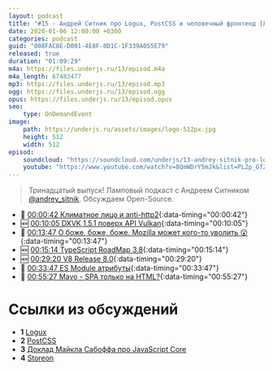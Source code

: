```yaml
---
layout: podcast
title: "#15 - Андрей Ситник про Logux, PostCSS и человечный фронтенд [Ламповый]"
date: 2020-01-06 12:00:00 +0300
categories: podcast
guid: "808FAC8E-D001-4E8F-8D1C-1F339A055E79"
released: true
duration: "01:09:29"
m4a: https://files.underjs.ru/13/episod.m4a
m4a_length: 67483477
mp3: https://files.underjs.ru/13/episod.mp3
ogg: https://files.underjs.ru/13/episod.ogg
opus: https://files.underjs.ru/13/episod.opus
seo:
    type: OnDemandEvent
image:
    path: https://underjs.ru/assets/images/logo-512px.jpg
    height: 512
    width: 512
episod:
    soundcloud: "https://soundcloud.com/underjs/13-andrey-sitnik-pro-logux-postcss-i-chelovechnyy-frontend-lampovyy"
    youtube: "https://www.youtube.com/watch?v=8QmWDrY5mJk&list=PL2p_GfZz-_1OWXrKUZRBc8LzMz5FJNXW7"
---
```


> Тринадцатый выпуск! Ламповый подкаст с Андреем Ситником [@andrey_sitnik](https://twitter.com/andrey_sitnik). Обсуждаем Open-Source.

- 🤔 [00:00:42 Климатное лицо и anti-http2](#){:data-timing="00:00:42"}
- 🆕 [00:10:05 DXVK 1.5.1 поверх API Vulkan](#){:data-timing="00:10:05"}
- 🤔 [00:13:47 О боже, боже, боже. Mozilla может кого-то уволить 😮](#){:data-timing="00:13:47"}
- 🆕 [00:15:14 TypeScript RoadMap 3.8](#){:data-timing="00:15:14"}
- 🆕 [00:29:20 V8 Release 8.0](#){:data-timing="00:29:20"}
- 🤔 [00:33:47 ES Module атрибуты](#){:data-timing="00:33:47"}
- 🤔 [00:55:27 Mavo - SPA только на HTML?](#){:data-timing="00:55:27"}

# Ссылки из обсуждений

- <b id="note1">1</b> [Logux](https://github.com/logux)
- <b id="note2">2</b> [PostCSS](https://github.com/postcss/postcss)
- <b id="note3">3</b> [Доклад Майкла Сабоффа про JavaScript Core](https://www.youtube.com/watch?v=mtVBAcy7AKA)
- <b id="note4">4</b> [Storeon](https://github.com/storeon/storeon)
